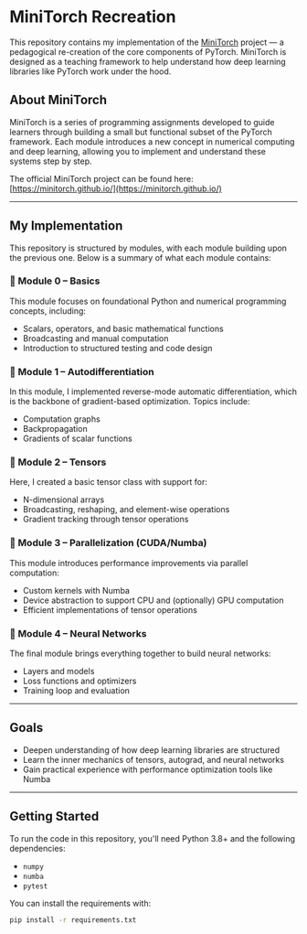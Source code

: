 # MiniTorch Recreation

This repository contains my implementation of the [MiniTorch](https://minitorch.github.io/) project — a pedagogical re-creation of the core components of PyTorch. MiniTorch is designed as a teaching framework to help understand how deep learning libraries like PyTorch work under the hood.

## About MiniTorch

MiniTorch is a series of programming assignments developed to guide learners through building a small but functional subset of the PyTorch framework. Each module introduces a new concept in numerical computing and deep learning, allowing you to implement and understand these systems step by step.

The official MiniTorch project can be found here: [https://minitorch.github.io/](https://minitorch.github.io/)

---

## My Implementation

This repository is structured by modules, with each module building upon the previous one. Below is a summary of what each module contains:

### 🔹 Module 0 – Basics
This module focuses on foundational Python and numerical programming concepts, including:
- Scalars, operators, and basic mathematical functions
- Broadcasting and manual computation
- Introduction to structured testing and code design

### 🔹 Module 1 – Autodifferentiation
In this module, I implemented reverse-mode automatic differentiation, which is the backbone of gradient-based optimization. Topics include:
- Computation graphs
- Backpropagation
- Gradients of scalar functions

### 🔹 Module 2 – Tensors
Here, I created a basic tensor class with support for:
- N-dimensional arrays
- Broadcasting, reshaping, and element-wise operations
- Gradient tracking through tensor operations

### 🔹 Module 3 – Parallelization (CUDA/Numba)
This module introduces performance improvements via parallel computation:
- Custom kernels with Numba
- Device abstraction to support CPU and (optionally) GPU computation
- Efficient implementations of tensor operations

### 🔹 Module 4 – Neural Networks
The final module brings everything together to build neural networks:
- Layers and models
- Loss functions and optimizers
- Training loop and evaluation

---

## Goals

- Deepen understanding of how deep learning libraries are structured
- Learn the inner mechanics of tensors, autograd, and neural networks
- Gain practical experience with performance optimization tools like Numba

---

## Getting Started

To run the code in this repository, you'll need Python 3.8+ and the following dependencies:
- `numpy`
- `numba`
- `pytest`

You can install the requirements with:

```bash
pip install -r requirements.txt
